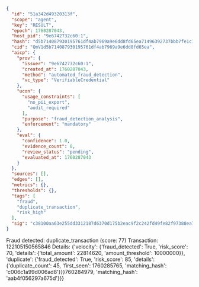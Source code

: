 ```json
{
  "id": "51a342d49320313f",
  "scope": "agent",
  "key": "RESULT",
  "epoch": 1760287043,
  "host_pid": "9e6742732c60:1",
  "hash": "d5b714087930195761df4ab7969a9e6dd8fd65ea71496392737bbb7fe1c1a7f8",
  "cid": "QmV1d5b714087930195761df4ab7969a9e6dd8fd65ea",
  "aicp": {
    "prov": {
      "issuer": "9e6742732c60:1",
      "created_at": 1760287043,
      "method": "automated_fraud_detection",
      "vc_type": "VerifiableCredential"
    },
    "ucon": {
      "usage_constraints": [
        "no_pii_export",
        "audit_required"
      ],
      "purpose": "fraud_detection_analysis",
      "enforcement": "mandatory"
    },
    "eval": {
      "confidence": 1.0,
      "evidence_count": 0,
      "review_status": "pending",
      "evaluated_at": 1760287043
    }
  },
  "sources": [],
  "edges": [],
  "metrics": {},
  "thresholds": {},
  "tags": [
    "fraud",
    "duplicate_transaction",
    "risk_high"
  ],
  "sig": "c38100aa63e255dd3312187d6370d175b2eac9f2c242fd49fe82f97388ea7393"
}
```

Fraud detected: duplicate_transaction (score: 77)
Transaction: 122105150565846
Details: {'velocity': {'fraud_detected': True, 'risk_score': 70, 'details': {'total_amount': 22814620, 'amount_threshold': 10000000}}, 'duplicate': {'fraud_detected': True, 'risk_score': 85, 'details': {'duplicate_count': 45, 'first_seen': 1760285765, 'matching_hash': 'c006c1a99d006ad8'}}}760284979, 'matching_hash': 'aab4f056297a675d'}}}